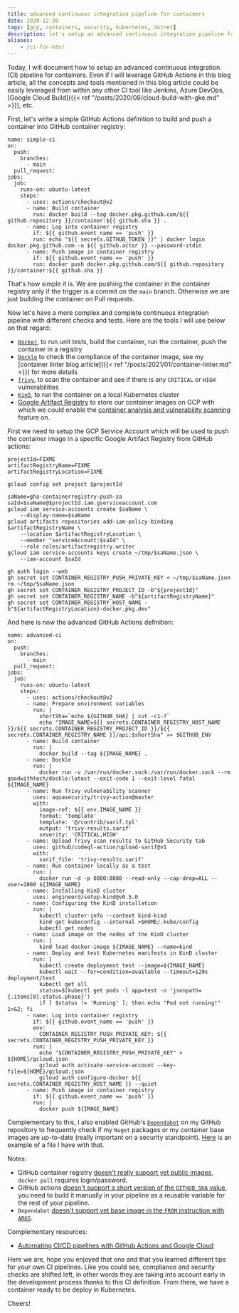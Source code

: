 ```yaml
---
title: advanced continuous integration pipeline for containers
date: 2020-12-30
tags: [gcp, containers, security, kubernetes, dotnet]
description: let's setup an advanced continuous integration pipeline for containers
aliases:
    - /ci-for-k8s/
---
```

Today, I will document how to setup an advanced continuous integration (CI) pipeline for containers. Even if I will leverage GitHub Actions in this blog article, all the concepts and tools mentioned in this blog article could be easily leveraged from within any other CI tool like Jenkins, Azure DevOps, [Google Cloud Build]({{< ref "/posts/2020/08/cloud-build-with-gke.md" >}}), etc.

First, let's write a simple GitHub Actions definition to build and push a container into GitHub container registry:
```
name: simple-ci
on:
  push:
    branches:
      - main
  pull_request:
jobs:
  job:
    runs-on: ubuntu-latest
    steps:
      - uses: actions/checkout@v2
      - name: Build container
        run: docker build --tag docker.pkg.github.com/${{ github.repository }}/container:${{ github.sha }} .
      - name: Log into container registry
        if: ${{ github.event_name == 'push' }}
        run: echo "${{ secrets.GITHUB_TOKEN }}" | docker login docker.pkg.github.com -u ${{ github.actor }} --password-stdin
      - name: Push image in container registry
        if: ${{ github.event_name == 'push' }}
        run: docker push docker.pkg.github.com/${{ github.repository }}/container:${{ github.sha }}
```

That's how simple it is. We are pushing the container in the container registry only if the trigger is a commit on the `main` branch. Otherwise we are just building the container on Pull requests.

Now let's have a more complex and complete continuous integration pipeline with different checks and tests. Here are the tools I will use below on that regard:
- [`Docker`](https://www.docker.com/), to run unit tests, build the container, run the container, push the container in a registry
- [`Dockle`](https://github.com/goodwithtech/dockle) to check the compliance of the container image, see my [container linter blog article]({{< ref "/posts/2021/01/container-linter.md" >}}) for more details
- [`Trivy`](https://github.com/aquasecurity/trivy), to scan the container and see if there is any `CRITICAL` or `HIGH` vulnerabilities
- [`KinD`](https://kind.sigs.k8s.io/), to run the container on a local Kubernetes cluster
- [Google Artifact Registry](https://cloud.google.com/blog/products/devops-sre/artifact-registry-is-ga) to store our container images on GCP with which we could enable the [container analysis and vulnerability scanning](https://cloud.google.com/artifact-registry/docs/analysis) feature on.

First we need to setup the GCP Service Account which will be used to push the container image in a specific Google Artifact Registry from GitHub actions:
```
projectId=FIXME
artifactRegistryName=FIXME
artifactRegistryLocation=FIXME

gcloud config set project $projectId

saName=gha-containerregistry-push-sa
saId=$saName@$projectId.iam.gserviceaccount.com
gcloud iam service-accounts create $saName \
    --display-name=$saName
gcloud artifacts repositories add-iam-policy-binding $artifactRegistryName \
    --location $artifactRegistryLocation \
    --member "serviceAccount:$saId" \
    --role roles/artifactregistry.writer
gcloud iam service-accounts keys create ~/tmp/$saName.json \
    --iam-account $saId

gh auth login --web
gh secret set CONTAINER_REGISTRY_PUSH_PRIVATE_KEY < ~/tmp/$saName.json
rm ~/tmp/$saName.json
gh secret set CONTAINER_REGISTRY_PROJECT_ID -b"${projectId}"
gh secret set CONTAINER_REGISTRY_NAME -b"${artifactRegistryName}"
gh secret set CONTAINER_REGISTRY_HOST_NAME -b"${artifactRegistryLocation}-docker.pkg.dev"
```

And here is now the advanced GitHub Actions definition:
```
name: advanced-ci
on:
  push:
    branches:
      - main
  pull_request:
jobs:
  job:
    runs-on: ubuntu-latest
    steps:
      - uses: actions/checkout@v2
      - name: Prepare environment variables
        run: |
          shortSha=`echo ${GITHUB_SHA} | cut -c1-7`
          echo "IMAGE_NAME=${{ secrets.CONTAINER_REGISTRY_HOST_NAME }}/${{ secrets.CONTAINER_REGISTRY_PROJECT_ID }}/${{ secrets.CONTAINER_REGISTRY_NAME }}/api:$shortSha" >> $GITHUB_ENV
      - name: Build container
        run: |
          docker build --tag ${IMAGE_NAME} .
      - name: Dockle
        run: |
          docker run -v /var/run/docker.sock:/var/run/docker.sock --rm goodwithtech/dockle:latest --exit-code 1 --exit-level fatal ${IMAGE_NAME}
      - name: Run Trivy vulnerability scanner
        uses: aquasecurity/trivy-action@master
        with:
          image-ref: ${{ env.IMAGE_NAME }}
          format: 'template'
          template: '@/contrib/sarif.tpl'
          output: 'trivy-results.sarif'
          severity: 'CRITICAL,HIGH'
      - name: Upload Trivy scan results to GitHub Security tab
        uses: github/codeql-action/upload-sarif@v1
        with:
          sarif_file: 'trivy-results.sarif'
      - name: Run container locally as a test
        run: |
          docker run -d -p 8080:8080 --read-only --cap-drop=ALL --user=1000 ${IMAGE_NAME}
      - name: Installing KinD cluster
        uses: engineerd/setup-kind@v0.5.0
      - name: Configuring the KinD installation
        run: |
          kubectl cluster-info --context kind-kind
          kind get kubeconfig --internal >$HOME/.kube/config
          kubectl get nodes
      - name: Load image on the nodes of the KinD cluster
        run: |
          kind load docker-image ${IMAGE_NAME} --name=kind
      - name: Deploy and test Kubernetes manifests in KinD cluster
        run: |
          kubectl create deployment test --image=${IMAGE_NAME}
          kubectl wait --for=condition=available --timeout=120s deployment/test
          kubectl get all
          status=$(kubectl get pods -l app=test -o 'jsonpath={.items[0].status.phase}')
          if [ $status != 'Running' ]; then echo "Pod not running!" 1>&2; fi
      - name: Log into container registry
        if: ${{ github.event_name == 'push' }}
        env:
          CONTAINER_REGISTRY_PUSH_PRIVATE_KEY: ${{ secrets.CONTAINER_REGISTRY_PUSH_PRIVATE_KEY }}
        run: |
          echo "$CONTAINER_REGISTRY_PUSH_PRIVATE_KEY" > ${HOME}/gcloud.json
          gcloud auth activate-service-account --key-file=${HOME}/gcloud.json
          gcloud auth configure-docker ${{ secrets.CONTAINER_REGISTRY_HOST_NAME }} --quiet
      - name: Push image in container registry
        if: ${{ github.event_name == 'push' }}
        run: |
          docker push ${IMAGE_NAME}
```

Complementary to this, I also enabled GitHub's [`Dependabot`](https://help.github.com/github/administering-a-repository/configuration-options-for-dependency-updates) on my GitHub repository to frequently check if my `Nuget` packages or my container base images are up-to-date (really important on a security standpoint). [Here](https://github.com/mathieu-benoit/dotnet-on-kubernetes/blob/main/.github/dependabot.yml) is an example of a file I have with that.

Notes:
- GitHub container registry [doesn't really support yet public images](https://github.community/t/docker-pull-from-public-github-package-registry-fail-with-no-basic-auth-credentials-error/16358/37), `docker pull` requires login/password.
- GitHub actions [doesn't support a short version of the `GITHUB_SHA` value](https://github.community/t/add-short-sha-to-github-context/16418), you need to build it manually in your pipeline as a reusable variable for the rest of your pipeline.
- `Dependabot` [doesn't support yet base image in the `FROM` instruction with `ARGS`](https://github.com/dependabot/dependabot-core/issues/2057).

Complementary resources:
- [Automating CI/CD pipelines with GitHub Actions and Google Cloud](https://resources.github.com/webcasts/Automating-CI-CD-Actions-Google-Cloud/)

Here we are, hope you enjoyed that one and that you learned different tips for your own CI pipelines. Like you could see, compliance and security checks are shifted left, in other words they are taking into account early in the development process thanks to this CI definition. From there, we have a container ready to be deploy in Kubernetes.

Cheers!